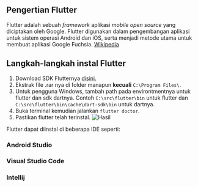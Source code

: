 ## Pengertian Flutter
Flutter adalah sebuah *framework* aplikasi *mobile open source* yang diciptakan oleh Google. Flutter digunakan dalam pengembangan aplikasi untuk sistem operasi Android dan iOS, serta menjadi metode utama untuk membuat aplikasi Google Fuchsia. [Wikipedia](https://id.wikipedia.org/wiki/Flutter_(perangkat_lunak))

## Langkah-langkah instal Flutter
1. Download SDK Flutternya [disini.](https://flutter.dev/docs/get-started/install)
2. Ekstrak file .rar nya di folder manapun **kecuali** `C:\Program Files\`.
3. Untuk pengguna Windows, tambah path pada environtmentnya untuk flutter dan sdk dartnya. Contoh `C:\src\flutter\bin` untuk flutter dan `C:\src\flutter\bin\cache\dart-sdk\bin` untuk dartnya.
4. Buka terminal kemudian jalankan `flutter doctor`.
5. Pastikan flutter telah terinstal. ![Hasil](D:\praxis-academy\novice\-02-01\latihan\gambar\flutterdoctor.png)

Flutter dapat diinstal di beberapa IDE seperti:

### Android Studio
### Visual Studio Code
### Intellij